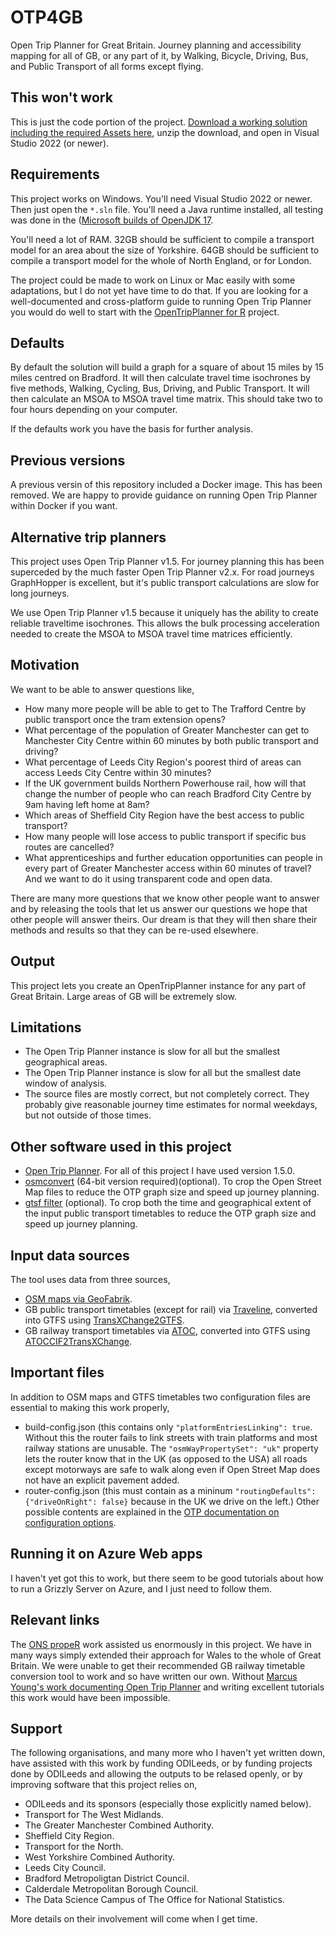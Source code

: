 # OTP4GB
Open Trip Planner for Great Britain. Journey planning and accessibility mapping for all of GB, or any part of it, by Walking, Bicycle, Driving, Bus, and Public Transport of all forms except flying.

## This won't work
This is just the code portion of the project. [Download a working solution including the required Assets here](https://www.tomforth.co.uk/OTP4GB/OTP4GB.zip), unzip the download, and open in Visual Studio 2022 (or newer).

## Requirements
This project works on Windows. You'll need Visual Studio 2022 or newer. Then just open the `*.sln` file. You'll need a Java runtime installed, all testing was done in the ([Microsoft builds of OpenJDK 17](https://docs.microsoft.com/en-gb/java/openjdk/download).

You'll need a lot of RAM. 32GB should be sufficient to compile a transport model for an area about the size of Yorkshire. 64GB should be sufficient to compile a transport model for the whole of North England, or for London.

The project could be made to work on Linux or Mac easily with some adaptations, but I do not yet have time to do that. If you are looking for a well-documented and cross-platform guide to running Open Trip Planner you would do well to start with the [OpenTripPlanner for R](https://docs.ropensci.org/opentripplanner/) project.

## Defaults
By default the solution will build a graph for a square of about 15 miles by 15 miles centred on Bradford. It will then calculate travel time isochrones by five methods, Walking, Cycling, Bus, Driving, and Public Transport. It will then calculate an MSOA to MSOA travel time matrix. This should take two to four hours depending on your computer.

If the defaults work you have the basis for further analysis.

## Previous versions
A previous versin of this repository included a Docker image. This has been removed. We are happy to provide guidance on running Open Trip Planner within Docker if you want.

## Alternative trip planners
This project uses Open Trip Planner v1.5. For journey planning this has been superceded by the much faster Open Trip Planner v2.x. For road journeys GraphHopper is excellent, but it's public transport calculations are slow for long journeys.

We use Open Trip Planner v1.5 because it uniquely has the ability to create reliable traveltime isochrones. This allows the bulk processing acceleration needed to create the MSOA to MSOA travel time matrices efficiently.

## Motivation
We want to be able to answer questions like,
* How many more people will be able to get to The Trafford Centre by public transport once the tram extension opens?
* What percentage of the population of Greater Manchester can get to Manchester City Centre within 60 minutes by both public transport and driving?
* What percentage of Leeds City Region's poorest third of areas can access Leeds City Centre within 30 minutes?
* If the UK government builds Northern Powerhouse rail, how will that change the number of people who can reach Bradford City Centre by 9am having left home at 8am?
* Which areas of Sheffield City Region have the best access to public transport?
* How many people will lose access to public transport if specific bus routes are cancelled?
* What apprenticeships and further education opportunities can people in every part of Greater Manchester access within 60 minutes of travel?
And we want to do it using transparent code and open data.

There are many more questions that we know other people want to answer and by releasing the tools that let us answer our questions we hope that other people will answer theirs. Our dream is that they will then share their methods and results so that they can be re-used elsewhere.

## Output
This project lets you create an OpenTripPlanner instance for any part of Great Britain. Large areas of GB will be extremely slow.

## Limitations
* The Open Trip Planner instance is slow for all but the smallest geographical areas.
* The Open Trip Planner instance is slow for all but the smallest date window of analysis.
* The source files are mostly correct, but not completely correct. They probably give reasonable journey time estimates for normal weekdays, but not outside of those times.

## Other software used in this project
* [Open Trip Planner](github.com/opentripplanner/). For all of this project I have used version 1.5.0.
* [osmconvert](https://wiki.openstreetmap.org/wiki/Osmconvert) (64-bit version required)(optional). To crop the Open Street Map files to reduce the OTP graph size and speed up journey planning.
* [gtsf filter](https://github.com/twalcari/gtfs-filter) (optional). To crop both the time and geographical extent of the input public transport timetables to reduce the OTP graph size and speed up journey planning.

## Input data sources
The tool uses data from three sources,
* [OSM maps via GeoFabrik](http://download.geofabrik.de/).
* GB public transport timetables (except for rail) via [Traveline](https://www.travelinedata.org.uk/), converted into GTFS using [TransXChange2GTFS](https://github.com/danbillingsley/TransXChange2GTFS).
* GB railway transport timetables via [ATOC](http://data.atoc.org/data-download), converted into GTFS using [ATOCCIF2TransXChange](https://github.com/thomasforth/ATOCCIF2TransXChange).

## Important files
In addition to OSM maps and GTFS timetables two configuration files are essential to making this work properly,
* build-config.json (this contains only `"platformEntriesLinking": true`. Without this the router fails to link streets with train platforms and most railway stations are unusable. The `"osmWayPropertySet": "uk"` property lets the router know that in the UK (as opposed to the USA) all roads except motorways are safe to walk along even if Open Street Map does not have an explicit pavement added.
* router-config.json (this must contain as a mininum `"routingDefaults": {"driveOnRight": false}` because in the UK we drive on the left.) Other possible contents are explained in the [OTP documentation on configuration options](http://docs.opentripplanner.org/en/latest/Configuration/).

## Running it on Azure Web apps
I haven't yet got this to work, but there seem to be good tutorials about how to run a Grizzly Server on Azure, and I just need to follow them.

## Relevant links
The [ONS propeR](https://github.com/datasciencecampus/propeR) work assisted us enormously in this project. We have in many ways simply extended their approach for Wales to the whole of Great Britain. We were unable to get their recommended GB railway timetable conversion tool to work and so have written our own.
Without [Marcus Young's work documenting Open Trip Planner](https://github.com/marcusyoung/otp-tutorial) and writing excellent tutorials this work would have been impossible.

## Support
The following organisations, and many more who I haven't yet written down, have assisted with this work by funding ODILeeds, or by funding projects done by ODILeeds and allowing the outputs to be relased openly, or by improving software that this project relies on,
* ODILeeds and its sponsors (especially those explicitly named below).
* Transport for The West Midlands.
* The Greater Manchester Combined Authority.
* Sheffield City Region.
* Transport for the North.
* West Yorkshire Combined Authority.
* Leeds City Council.
* Bradford Metropoligtan District Council.
* Calderdale Metropolitan Borough Council.
* The Data Science Campus of The Office for National Statistics.

More details on their involvement will come when I get time.
